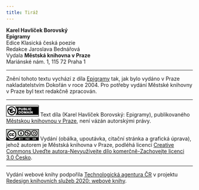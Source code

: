 ```yaml
---
title: Tiráž
---
```


**Karel Havlíček Borovský**  
**Epigramy**  
Edice Klasická česká poezie  
Redakce Jaroslava Bednářová  
Vydala **Městská knihovna v Praze**  
Mariánské nám. 1, 115 72 Praha 1  
[^1]: Definitio disciplinaris – věroučná definice.  
[^2]: Perfectibilitas fidei catholicae – dokonalost katolické víry.  
[^3]: Aus ihren Werken werder ihr sie erkennen – podle jejích skutků poznáte ji.  
[^4]: Demonstratio miraculorum – důkaz zázraků.  
[^5]: Ecclesia militans – církev bojující.  
[^6]: Evangelium sophisticum – sofistikované, chytrácké evangelium.  
[^7]: Societas Jesu – Tovaryšstvo Ježíšovo.  
[^8]: Vetus testamentum praefiguravit Novum – Starý zákon, předobraz Nového.  
[^9]: Erdengötter – zemští bohové.  
[^10]: Oberstlandesamtsprojekt – návrh nejvyššího zemského úřadu.  
[^11]: Ins Stammbuch Sr Hochgeboren – do památníku Jeho Výsosti.  
[^12]: Figura inversionis – způsob obratu.  
[^13]: Ius regale – panovnické právo.  
[^14]: _Professor iuris examinans dicit –_ Zkoušející profesor práva praví.  
[^15]: _Studiosus respondens dicit –_Odpovídající student praví.  
[^16]: Verba docent, exempla trahunt – slova poučují, příklady táhnou.  
[^17]: Antigall – rozuměj Gall = Havel (Havlíčkův pseudonym).  
[^18]: Triplex immaculatio – trojnásobná neposkvrněnost.  
[^19]: Umgang mit Menschen – styk s lidmi.  
[^20]: Beata Virgo Maria jesuitis salutem – Blahoslavená Panna Maria pozdravuje jezuity.  
[^21]: Les Bohémiens et les Caraïbes – Cikáni a moderní Karibové (indiánští lidojedi).  
[^22]: Landtag – zemský sněm.  
[^23]: Comparatio a maiori ad minus – přirovnání většího k menšímu.  
[^24]: _Kollarus_, poeta magnus nec non philantropus slavicus – Kollár, velký básník a slovanský. Lidumil.  
[^25]: _Gallus Borovianus_, qui habet malum cor – Havel Borovský, který má špatné srdce.  
[^26]: **Kollarus** oculos sursum tollit et dicit rimum – Kollár zvedne oči vzhůru a říká rým.  
[^27]: **Gallus procurrit** in scenam et despicienter dicit rimum – Havel vyběhne na scénu a s pohrdáním říká rým.  
[^28]: Initium sapientiae – počátek moudrosti.  
[^29]: Ex ungue leonem – podle drápu poznáš lva.  
[^30]: Versus memoriales  – verše k zapamatování.  
V MKP 2. elektronické vydání z 7. 10. 2022.

***

Znění tohoto textu vychází z díla [Epigramy](https://search.mlp.cz/cz/titul/epigramy/2396252/) tak, jak bylo vydáno v Praze nakladatelstvím Dokořán v roce 2004. Pro potřeby vydání Městské knihovny v Praze byl text redakčně zpracován.

***

[![0](./resources/image001.jpg)](http://creativecommons.org/publicdomain/mark/1.0/deed.cs)
Text díla (Karel Havlíček Borovský: Epigramy), publikovaného [Městskou knihovnou v Praze](https://www.mlp.cz/cz/), není vázán autorskými právy.

[![0](./resources/image002.jpg)](http://creativecommons.org/licenses/by-nc-sa/3.0/cz/)
Vydání (obálka, upoutávka, citační stránka a grafická úprava), jehož autorem je Městská knihovna v Praze, podléhá licenci [Creative Commons Uveďte autora-Nevyužívejte dílo komerčně-Zachovejte licenci 3.0 Česko](https://creativecommons.org/licenses/by-nc-sa/3.0/cz/).

***

Vydání webové knihy podpořila [Technologická agentura ČR](https://www.tacr.cz/) v projektu [Redesign knihovních služeb 2020: webové knihy](https://starfos.tacr.cz/cs/project/TL04000391).